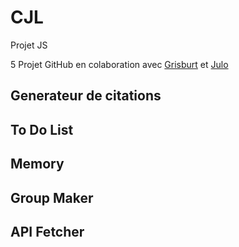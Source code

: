 # CJL
Projet JS

5 Projet GitHub en colaboration avec [Grisburt](https://github.com/grisburt) et [Julo](https://github.com/Julo25)

## Generateur de citations

## To Do List

## Memory

## Group Maker

## API Fetcher
